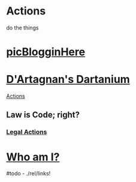# Actions
do the things

# [picBlogginHere](actions/pages/postBlogPicsMyb.md)

# [D'Artagnan's Dartanium](https://OpenCollective.com/Dartanium)

[Actions](actions/tree/main/actions)

## Law is Code; right?
### [Legal Actions](actions/pages/theSuits/README.md) 

# [Who am I?](actions/README.md#experience)



#todo - ./rel/links!